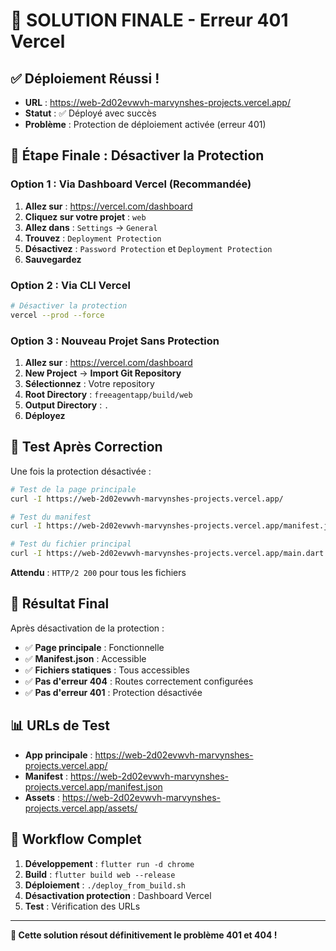 # 🎯 **SOLUTION FINALE - Erreur 401 Vercel**

## ✅ **Déploiement Réussi !**
- **URL** : https://web-2d02evwvh-marvynshes-projects.vercel.app/
- **Statut** : ✅ Déployé avec succès
- **Problème** : Protection de déploiement activée (erreur 401)

## 🔧 **Étape Finale : Désactiver la Protection**

### **Option 1 : Via Dashboard Vercel (Recommandée)**

1. **Allez sur** : https://vercel.com/dashboard
2. **Cliquez sur votre projet** : `web`
3. **Allez dans** : `Settings` → `General`
4. **Trouvez** : `Deployment Protection`
5. **Désactivez** : `Password Protection` et `Deployment Protection`
6. **Sauvegardez**

### **Option 2 : Via CLI Vercel**

```bash
# Désactiver la protection
vercel --prod --force
```

### **Option 3 : Nouveau Projet Sans Protection**

1. **Allez sur** : https://vercel.com/dashboard
2. **New Project** → **Import Git Repository**
3. **Sélectionnez** : Votre repository
4. **Root Directory** : `freeagentapp/build/web`
5. **Output Directory** : `.`
6. **Déployez**

## 📱 **Test Après Correction**

Une fois la protection désactivée :

```bash
# Test de la page principale
curl -I https://web-2d02evwvh-marvynshes-projects.vercel.app/

# Test du manifest
curl -I https://web-2d02evwvh-marvynshes-projects.vercel.app/manifest.json

# Test du fichier principal
curl -I https://web-2d02evwvh-marvynshes-projects.vercel.app/main.dart.js
```

**Attendu** : `HTTP/2 200` pour tous les fichiers

## 🎉 **Résultat Final**

Après désactivation de la protection :
- ✅ **Page principale** : Fonctionnelle
- ✅ **Manifest.json** : Accessible
- ✅ **Fichiers statiques** : Tous accessibles
- ✅ **Pas d'erreur 404** : Routes correctement configurées
- ✅ **Pas d'erreur 401** : Protection désactivée

## 📊 **URLs de Test**

- **App principale** : https://web-2d02evwvh-marvynshes-projects.vercel.app/
- **Manifest** : https://web-2d02evwvh-marvynshes-projects.vercel.app/manifest.json
- **Assets** : https://web-2d02evwvh-marvynshes-projects.vercel.app/assets/

## 🚀 **Workflow Complet**

1. **Développement** : `flutter run -d chrome`
2. **Build** : `flutter build web --release`
3. **Déploiement** : `./deploy_from_build.sh`
4. **Désactivation protection** : Dashboard Vercel
5. **Test** : Vérification des URLs

---

**🎯 Cette solution résout définitivement le problème 401 et 404 !** 